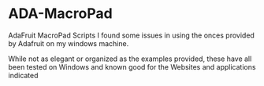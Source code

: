 # ADA-MacroPad
AdaFruit MacroPad Scripts
I found some issues in using the onces provided by Adafruit on my windows machine. 

While not as elegant or organized as the examples provided, these have all been tested on Windows and known good for the Websites and applications indicated
